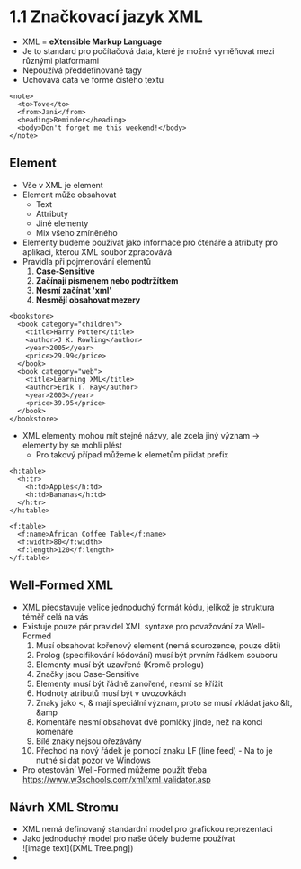 # 1.1 Značkovací jazyk XML 
- XML = <b>eXtensible Markup Language</b>
- Je to standard pro počítačová data, které je možné vyměňovat mezi různými platformami
- Nepoužívá předdefinované tagy
- Uchovává data ve formé čistého textu
````
<note>
  <to>Tove</to>
  <from>Jani</from>
  <heading>Reminder</heading>
  <body>Don't forget me this weekend!</body>
</note>
````
## Element
- Vše v XML je element
- Element může obsahovat
  - Text
  - Attributy
  - Jiné elementy
  - Mix všeho zmíněného
- Elementy budeme používat jako informace pro čtenáře a atributy pro aplikaci, kterou XML soubor zpracovává
- Pravidla při pojmenování elementů
    1) <b>Case-Sensitive</b>
    2) <b>Začínají písmenem nebo podtržítkem</b>
    3) <b>Nesmí začínat 'xml'</b>
    4) <b>Nesmějí obsahovat mezery</b>
````
<bookstore>
  <book category="children">
    <title>Harry Potter</title>
    <author>J K. Rowling</author>
    <year>2005</year>
    <price>29.99</price>
  </book>
  <book category="web">
    <title>Learning XML</title>
    <author>Erik T. Ray</author>
    <year>2003</year>
    <price>39.95</price>
  </book>
</bookstore>
````
- XML elementy mohou mít stejné názvy, ale zcela jiný význam -> elementy by se mohli plést
  - Pro takový případ můžeme k elemetům přidat prefix
````
<h:table>
  <h:tr>
    <h:td>Apples</h:td>
    <h:td>Bananas</h:td>
  </h:tr>
</h:table>

<f:table>
  <f:name>African Coffee Table</f:name>
  <f:width>80</f:width>
  <f:length>120</f:length>
</f:table>
````
## Well-Formed XML
- XML představuje velice jednoduchý formát kódu, jelikož je struktura téměř celá na vás
- Existuje pouze pár pravidel XML syntaxe pro považování za Well-Formed
  1) Musí obsahovat kořenový element (nemá sourozence, pouze děti)
  2) Prolog (specifikování kódování) musí být prvním řádkem souboru
  3) Elementy musí být uzavřené (Kromě prologu)
  4) Značky jsou Case-Sensitive
  5) Elementy musí být řádně zanořené, nesmí se křížit
  6) Hodnoty atributů musí být v uvozovkách
  7) Znaky jako <, & mají speciální význam, proto se musí vkládat jako &lt, &amp
  8) Komentáře <!-- ... --> nesmí obsahovat dvě pomlčky jinde, než na konci komenáře
  9) Bílé znaky nejsou ořezávány
  10) Přechod na nový řádek je pomocí znaku LF (line feed) - Na to je nutné si dát pozor ve Windows
- Pro otestování Well-Formed můžeme použít třeba https://www.w3schools.com/xml/xml_validator.asp
## Návrh XML Stromu
- XML nemá definovaný standardní model pro grafickou reprezentaci
- Jako jednoduchý model pro naše účely budeme používat <br>
![image text]([XML Tree.png])
- 
